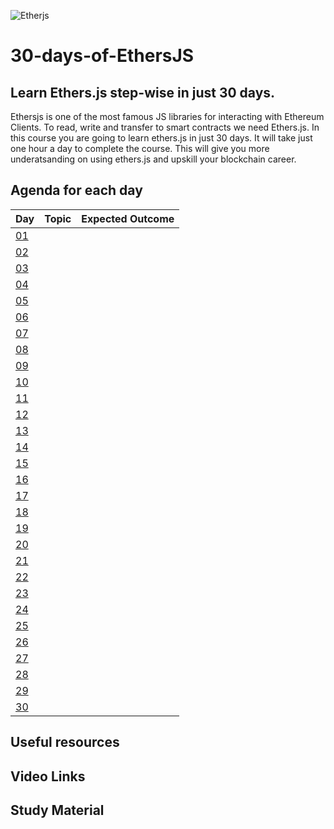 ![Etherjs](https://github.com/PriyathamVarma/30-days-of-EthersJS/blob/main/EthersJS.png)
# 30-days-of-EthersJS
## Learn Ethers.js step-wise in just 30 days.

Ethersjs is one of the most famous JS libraries for interacting with Ethereum Clients. To read, write and transfer to smart contracts we need Ethers.js. In this course you are going to learn ethers.js in just 30 days. It will take just one hour a day to complete the course. This will give you more underatsanding on using ethers.js and upskill your blockchain career. 

## Agenda for each day

| Day | Topic | Expected Outcome |
|-|-|-|
| [01](https://github.com/PriyathamVarma/30-days-of-EthersJS/tree/main/Day_01) | | |
| [02](https://github.com/PriyathamVarma/30-days-of-EthersJS/tree/main/Day_02) | | |
| [03](https://github.com/PriyathamVarma/30-days-of-EthersJS/tree/main/Day_03) | | |
| [04](https://github.com/PriyathamVarma/30-days-of-EthersJS/tree/main/Day_04) | | |
| [05](https://github.com/PriyathamVarma/30-days-of-EthersJS/tree/main/Day_05) | | |
| [06]() | | |
| [07]() | | |
| [08]() | | |
| [09]() | | |
| [10]() | | |
| [11]() | | |
| [12]() | | |
| [13]() | | |
| [14]() | | |
| [15]() | | |
| [16]() | | |
| [17]() | | |
| [18]() | | |
| [19]() | | |
| [20]() | | |
| [21]() | | |
| [22]() | | |
| [23]() | | |
| [24]() | | |
| [25]() | | |
| [26]() | | |
| [27]() | | |
| [28]() | | |
| [29]() | | |
| [30]() | | |

## Useful resources

## Video Links

## Study Material

